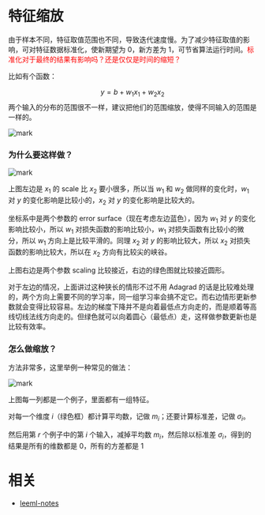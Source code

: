 

# 特征缩放

由于样本不同，特征取值范围也不同，导致迭代速度慢。为了减少特征取值的影响，可对特征数据标准化，使新期望为 $0$，新方差为 $1$，可节省算法运行时间。<span style="color:red;">标准化对于最终的结果有影响吗？还是仅仅是时间的缩短？</span>


比如有个函数：

$$y=b+w_1x_1+w_2x_2 \tag{12}$$
两个输入的分布的范围很不一样，建议把他们的范围缩放，使得不同输入的范围是一样的。

![mark](http://images.iterate.site/blog/image/20190818/XyuGnQ7qyoKp.png?imageslim)

### 为什么要这样做？



![mark](http://images.iterate.site/blog/image/20190818/QJnEC9bl7ECq.png?imageslim)

上图左边是 $x_1$ 的 scale 比 $x_2$ 要小很多，所以当 $w_1$ 和 $w_2$ 做同样的变化时，$w_1$ 对 $y$ 的变化影响是比较小的，$x_2$ 对 $y$ 的变化影响是比较大的。

坐标系中是两个参数的 error surface（现在考虑左边蓝色），因为 $w_1$ 对 $y$ 的变化影响比较小，所以 $w_1$ 对损失函数的影响比较小，$w_1$ 对损失函数有比较小的微分，所以 $w_1$ 方向上是比较平滑的。同理 $x_2$ 对 $y$ 的影响比较大，所以 $x_2$ 对损失函数的影响比较大，所以在 $x_2$ 方向有比较尖的峡谷。

上图右边是两个参数 scaling 比较接近，右边的绿色图就比较接近圆形。

对于左边的情况，上面讲过这种狭长的情形不过不用 Adagrad 的话是比较难处理的，两个方向上需要不同的学习率，同一组学习率会搞不定它。而右边情形更新参数就会变得比较容易。左边的梯度下降并不是向着最低点方向走的，而是顺着等高线切线法线方向走的。但绿色就可以向着圆心（最低点）走，这样做参数更新也是比较有效率。


### 怎么做缩放？

方法非常多，这里举例一种常见的做法：

![mark](http://images.iterate.site/blog/image/20190818/8L3yBJPdH2QC.png?imageslim)

上图每一列都是一个例子，里面都有一组特征。

对每一个维度 $i$（绿色框）都计算平均数，记做 $m_i$；还要计算标准差，记做 $\sigma _i$。

然后用第 $r$ 个例子中的第 $i$ 个输入，减掉平均数 $m_i$，然后除以标准差 $\sigma _i$，得到的结果是所有的维数都是 $0$，所有的方差都是 $1$







# 相关

- [leeml-notes](https://github.com/datawhalechina/leeml-notes)
